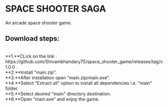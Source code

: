 # SPACE SHOOTER SAGA 
An arcade space shooter game.

<h2>Download steps:</h2><br>
**1.**CLick on the link : https://github.com/Shivambhandary75/space_shooter_game/releases/tag/v1.0.0 .<br>
**2.**Install "main.zip". <br>
**3.**After installation open "main.zip/main.exe".<br>
**4.**Select "Extract all"  option to install all dependencies i.e. "main" folder.<br>
**5.**Select desired "main"  directory destination.<br>
**6.**Open  "main.exe"  and enjoy the game.<br>
